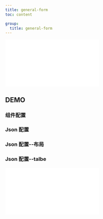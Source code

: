 ```yaml
---
title: general-form
toc: content

group:
  title: general-form
---
```


<embed src="../README.md" ></embed>

## DEMO

### 组件配置

<code src="./demo/index.tsx" ></code>

### Json 配置

<code src="./example/index.tsx" ></code>

### Json 配置--布局

<code src="./example/layout.tsx" ></code>

### Json 配置--talbe

<code src="./example/table.tsx" ></code>

<embed src="../CHANGELOG.md"></embed>
